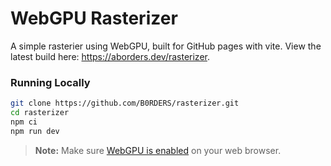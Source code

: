 # WebGPU Rasterizer
A simple rasterier using WebGPU, built for GitHub pages with vite.
View the latest build here: https://aborders.dev/rasterizer.
### Running Locally
```bash
git clone https://github.com/B0RDERS/rasterizer.git
cd rasterizer
npm ci
npm run dev
```
> **Note:** Make sure [WebGPU is enabled](https://github.com/gpuweb/gpuweb/wiki/Implementation-Status) on your web browser.
